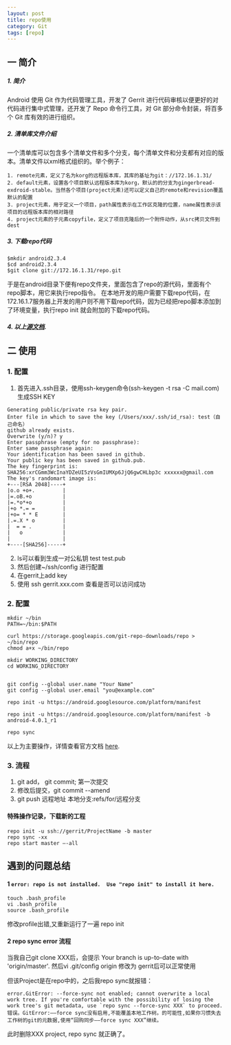 ```yaml
---
layout: post
title: repo使用
category: Git
tags: [repo]
---
```



## 一  简介

##### 1. 简介
Android 使用 Git 作为代码管理工具，开发了 Gerrit 进行代码审核以便更好的对代码进行集中式管理，还开发了 Repo 命令行工具，对 Git 部分命令封装，将百多个 Git 库有效的进行组织。

##### 2.  清单库文件介绍
一个清单库可以包含多个清单文件和多个分支，每个清单文件和分支都有对应的版本。清单文件以xml格式组织的。举个例子：

```
1. remote元素，定义了名为korg的远程版本库，其库的基址为git：//172.16.1.31/
2. default元素，设置各个项目默认远程版本库为korg，默认的的分支为gingerbread-exdroid-stable。当然各个项目(project元素)还可以定义自己的remote和revision覆盖默认的配置
3. project元素，用于定义一个项目，path属性表示在工作区克隆的位置，name属性表示该项目的远程版本库的相对路径
4. project元素的子元素copyfile，定义了项目克隆后的一个附件动作，从src拷贝文件到dest
```

##### 3. 下载repo代码

```
$mkdir android2.3.4
$cd android2.3.4
$git clone git://172.16.1.31/repo.git
```
于是在android目录下便有repo文件夹，里面包含了repo的源代码，里面有个repo脚本，用它来执行repo指令。
在本地开发的用户需要下载repo代码，在172.16.1.7服务器上开发的用户则不用下载repo代码，因为已经把repo脚本添加到了环境变量，执行repo init 就会附加的下载repo代码。

##### 4. 以上[源文档](http://blog.csdn.net/skyflying2012/article/details/23742683).

## 二 使用

### 1. 配置
1. 首先进入.ssh目录，使用ssh-keygen命令(ssh-keygen  -t rsa -C mail.com)生成SSH KEY

```
Generating public/private rsa key pair.
Enter file in which to save the key (/Users/xxx/.ssh/id_rsa): test（自己命名） 
github already exists.
Overwrite (y/n)? y
Enter passphrase (empty for no passphrase): 
Enter same passphrase again: 
Your identification has been saved in github.
Your public key has been saved in github.pub.
The key fingerprint is:
SHA256:xrCGmm3WcInaYDZeUI5zVsGmIUMXp6JjQ6gwCHLbp3c xxxxxx@gmail.com
The key's randomart image is:
+---[RSA 2048]----+
|o.o +o+.         |
|=.oB.+o          |
|=.*o*+o          |
|+o *.= =         |
|+o= * * E        |
|.=.X * o         |
|  = = .          |
|   o             |
|                 |
+----[SHA256]-----+
```
2. ls可以看到生成一对公私钥 test test.pub
3. 然后创建~/ssh/config 进行配置
4. 在gerrit上add key
5. 使用 ssh gerrit.xxx.com 查看是否可以访问成功

### 2. 配置 

```
mkdir ~/bin
PATH=~/bin:$PATH

curl https://storage.googleapis.com/git-repo-downloads/repo > ~/bin/repo
chmod a+x ~/bin/repo

mkdir WORKING_DIRECTORY
cd WORKING_DIRECTORY


git config --global user.name "Your Name"
git config --global user.email "you@example.com"

repo init -u https://android.googlesource.com/platform/manifest

repo init -u https://android.googlesource.com/platform/manifest -b android-4.0.1_r1

repo sync
```

以上为主要操作，详情查看官方文档
[here](https://source.android.com/source/downloading.html).

### 3. 流程
1. git add， git commit; 第一次提交 
2. 修改后提交，git commit --amend
3. git push 远程地址 本地分支:refs/for/远程分支

#### 特殊操作记录，下载新的工程

```
repo init -u ssh://gerrit/ProjectName -b master
repo sync -xx
repo start master —-all
``` 

## 遇到的问题总结

#### 1 `error: repo is not installed.  Use "repo init" to install it here.`

```
touch .bash_profile
vi .bash_profile
source .bash_profile
```
修改profile出错,又重新运行了一遍 repo init 

#### 2 repo sync error 流程

当我自己git clone XXX后，会提示Your branch is up-to-date with 'origin/master'.然后vi .git/config origin 修改为 gerrit后可以正常使用但该Project是在repo中的，之后我repo sync就报错：

```error.GitError: --force-sync not enabled; cannot overwrite a local work tree. If you're comfortable with the possibility of losing the work tree's git metadata, use `repo sync --force-sync XXX` to proceed.错误。GitError:——force sync没有启用,不能覆盖本地工作树。的可能性,如果你习惯失去工作树的git的元数据,使用“回购同步——force sync XXX”继续。
```
此时删除XXX project, repo sync 就正确了。